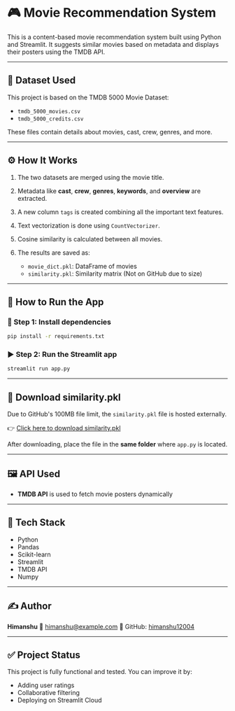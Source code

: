 # 🎮 Movie Recommendation System

This is a content-based movie recommendation system built using Python and Streamlit. It suggests similar movies based on metadata and displays their posters using the TMDB API.

---

## 📆 Dataset Used

This project is based on the TMDB 5000 Movie Dataset:

* `tmdb_5000_movies.csv`
* `tmdb_5000_credits.csv`

These files contain details about movies, cast, crew, genres, and more.

---

## ⚙️ How It Works

1. The two datasets are merged using the movie title.
2. Metadata like **cast**, **crew**, **genres**, **keywords**, and **overview** are extracted.
3. A new column `tags` is created combining all the important text features.
4. Text vectorization is done using `CountVectorizer`.
5. Cosine similarity is calculated between all movies.
6. The results are saved as:

   * `movie_dict.pkl`: DataFrame of movies
   * `similarity.pkl`: Similarity matrix (Not on GitHub due to size)

---

## 🚀 How to Run the App

### 🧱 Step 1: Install dependencies

```bash
pip install -r requirements.txt
```

### ▶️ Step 2: Run the Streamlit app

```bash
streamlit run app.py
```

---

## 📅 Download similarity.pkl

Due to GitHub's 100MB file limit, the `similarity.pkl` file is hosted externally.

👉 [Click here to download similarity.pkl](https://drive.google.com/uc?id=1K1qB1QUZk44IzOxPTek5UC5ejqqp4Bx-&export=download)

After downloading, place the file in the **same folder** where `app.py` is located.

---

## 🖼️ API Used

* **TMDB API** is used to fetch movie posters dynamically

---

## 🧐 Tech Stack

* Python
* Pandas
* Scikit-learn
* Streamlit
* TMDB API
* Numpy

---

## ✍️ Author

**Himanshu**
📧 [himanshu@example.com](mailto:himanshu@example.com)
📁 GitHub: [himanshu12004](https://github.com/himanshu12004)

---

## ✅ Project Status

This project is fully functional and tested. You can improve it by:

* Adding user ratings
* Collaborative filtering
* Deploying on Streamlit Cloud
